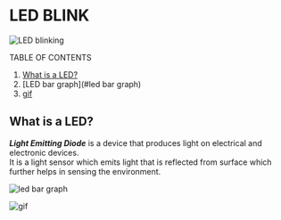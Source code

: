 LED BLINK
============

![LED blinking](https://pic-microcontroller.com/wp-content/uploads/2015/10/A-complete-guide-for-LED-Blinking.jpg)

TABLE OF CONTENTS
1. [What is a LED?](#des)
2. [LED bar graph](#led bar graph)
3. [gif](#gif)


<a name="des"></a>
What is a LED?
-----------------
<p><strong><em>Light Emitting Diode</em></strong> is a device that produces light on electrical and electronic devices.<br> It is a light sensor which emits light that is reflected from surface which further helps in sensing the environment.</p>

<a name="led bar graph"></a>
![led bar graph](https://www.roboelements.com/wp-content/uploads/2019/02/10-Segments-LED-Array-Bar-graph-Yellow-Color.jpg)

<a name="gif"></a>
![gif](https://media.giphy.com/media/DWzbPgeHKmFILbyjfv/giphy.gif)
